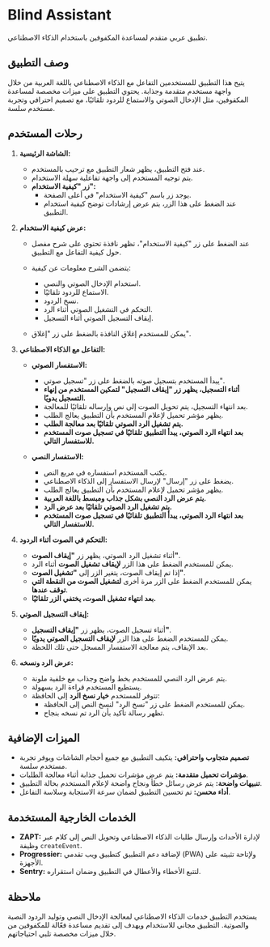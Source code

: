 # Blind Assistant

تطبيق عربي متقدم لمساعدة المكفوفين باستخدام الذكاء الاصطناعي.

## وصف التطبيق

يتيح هذا التطبيق للمستخدمين التفاعل مع الذكاء الاصطناعي باللغة العربية من خلال واجهة مستخدم متقدمة وجذابة. يحتوي التطبيق على ميزات مخصصة لمساعدة المكفوفين، مثل الإدخال الصوتي والاستماع للردود تلقائيًا، مع تصميم احترافي وتجربة مستخدم سلسة.

## رحلات المستخدم

1. **الشاشة الرئيسية:**

   - عند فتح التطبيق، يظهر شعار التطبيق مع ترحيب بالمستخدم.
   - يتم توجيه المستخدم إلى واجهة تفاعلية سهلة الاستخدام.
   - **زر "كيفية الاستخدام":**
     - يوجد زر باسم "كيفية الاستخدام" في أعلى الصفحة.
     - عند الضغط على هذا الزر، يتم عرض إرشادات توضح كيفية استخدام التطبيق.

2. **عرض كيفية الاستخدام:**

   - عند الضغط على زر "كيفية الاستخدام"، تظهر نافذة تحتوي على شرح مفصل حول كيفية التفاعل مع التطبيق.
   - يتضمن الشرح معلومات عن كيفية:

     - استخدام الإدخال الصوتي والنصي.
     - الاستماع للردود تلقائيًا.
     - نسخ الردود.
     - التحكم في التشغيل الصوتي أثناء الرد.
     - إيقاف التسجيل الصوتي أثناء التسجيل.

   - يمكن للمستخدم إغلاق النافذة بالضغط على زر "إغلاق".

3. **التفاعل مع الذكاء الاصطناعي:**

   - **الاستفسار الصوتي:**
     - يبدأ المستخدم بتسجيل صوته بالضغط على زر "تسجيل صوتي".
     - **أثناء التسجيل، يظهر زر "إيقاف التسجيل" لتمكين المستخدم من إنهاء التسجيل يدويًا.**
     - بعد انتهاء التسجيل، يتم تحويل الصوت إلى نص وإرساله تلقائيًا للمعالجة.
     - يظهر مؤشر تحميل لإعلام المستخدم بأن التطبيق يعالج الطلب.
     - **يتم تشغيل الرد الصوتي تلقائيًا بعد معالجة الطلب.**
     - **بعد انتهاء الرد الصوتي، يبدأ التطبيق تلقائيًا في تسجيل صوت المستخدم للاستفسار التالي.**

   - **الاستفسار النصي:**
     - يكتب المستخدم استفساره في مربع النص.
     - يضغط على زر "إرسال" لإرسال الاستفسار إلى الذكاء الاصطناعي.
     - يظهر مؤشر تحميل لإعلام المستخدم بأن التطبيق يعالج الطلب.
     - **يتم عرض الرد النصي بشكل جذاب ومبسط باللغة العربية.**
     - **يتم تشغيل الرد الصوتي تلقائيًا بعد عرض الرد.**
     - **بعد انتهاء الرد الصوتي، يبدأ التطبيق تلقائيًا في تسجيل صوت المستخدم للاستفسار التالي.**

4. **التحكم في الصوت أثناء الردود:**

   - أثناء تشغيل الرد الصوتي، يظهر زر **"إيقاف الصوت"**.
   - يمكن للمستخدم الضغط على هذا الزر **لإيقاف تشغيل الصوت** أثناء الرد.
   - إذا تم إيقاف الصوت، يتغير الزر إلى **"تشغيل الصوت"**.
   - يمكن للمستخدم الضغط على الزر مرة أخرى **لتشغيل الصوت من النقطة التي توقف عندها**.
   - **بعد انتهاء تشغيل الصوت، يختفي الزر تلقائيًا.**

5. **إيقاف التسجيل الصوتي:**

   - أثناء تسجيل الصوت، يظهر زر **"إيقاف التسجيل"**.
   - يمكن للمستخدم الضغط على هذا الزر **لإيقاف التسجيل الصوتي يدويًا**.
   - بعد الإيقاف، يتم معالجة الاستفسار المسجل حتى تلك اللحظة.

6. **عرض الرد ونسخه:**

   - يتم عرض الرد النصي للمستخدم بخط واضح وجذاب مع خلفية ملونة.
   - يستطيع المستخدم قراءة الرد بسهولة.
   - تتوفر للمستخدم **خيار نسخ الرد** إلى الحافظة:
     - يمكن للمستخدم الضغط على زر "نسخ الرد" لنسخ النص إلى الحافظة.
     - تظهر رسالة تأكيد بأن الرد تم نسخه بنجاح.

## الميزات الإضافية

- **تصميم متجاوب واحترافي:** يتكيف التطبيق مع جميع أحجام الشاشات ويوفر تجربة مستخدم سلسة.
- **مؤشرات تحميل متقدمة:** يتم عرض مؤشرات تحميل جذابة أثناء معالجة الطلبات.
- **تنبيهات واضحة:** يتم عرض رسائل خطأ ونجاح واضحة لإعلام المستخدم بحالة التطبيق.
- **أداء محسن:** تم تحسين التطبيق لضمان سرعة الاستجابة وسلاسة التفاعل.

## الخدمات الخارجية المستخدمة

- **ZAPT:** لإدارة الأحداث وإرسال طلبات الذكاء الاصطناعي وتحويل النص إلى كلام عبر وظيفة `createEvent`.
- **Progressier:** لإضافة دعم التطبيق كتطبيق ويب تقدمي (PWA) ولإتاحة تثبيته على الأجهزة.
- **Sentry:** لتتبع الأخطاء والأعطال في التطبيق وضمان استقراره.

## ملاحظة

يستخدم التطبيق خدمات الذكاء الاصطناعي لمعالجة الإدخال النصي وتوليد الردود النصية والصوتية. التطبيق مجاني للاستخدام ويهدف إلى تقديم مساعدة فعّالة للمكفوفين من خلال ميزات مخصصة تلبي احتياجاتهم.